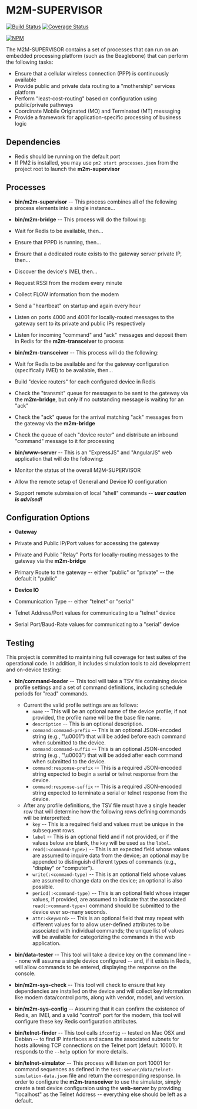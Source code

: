 M2M-SUPERVISOR 
====

[![Build Status](https://travis-ci.org/numerex/m2m-supervisor.svg)](https://travis-ci.org/numerex/m2m-supervisor)
[![Coverage Status](https://coveralls.io/repos/numerex/m2m-supervisor/badge.svg?branch=master)](https://coveralls.io/r/numerex/m2m-supervisor?branch=master)

[![NPM](https://nodei.co/npm/m2m-supervisor.png)](https://npmjs.org/package/m2m-supervisor)

The M2M-SUPERVISOR contains a set of processes that can run on an embedded processing platform (such as the Beaglebone)
that can perform the following tasks:

* Ensure that a cellular wireless connection (PPP) is continuously available
* Provide public and private data routing to a "mothership" services platform
* Perform "least-cost-routing" based on configuration using public/private pathways
* Coordinate Mobile Originated (MO) and Terminated (MT) messaging
* Provide a framework for application-specific processing of business logic

Dependencies
----

* Redis should be running on the default port
* If PM2 is installed, you may use `pm2 start processes.json` from the project root to launch the **m2m-supervisor**

Processes
----

* **bin/m2m-supervisor** -- This process combines all of the following process elements into a single instance...

* **bin/m2m-bridge** -- This process will do the following:
 * Wait for Redis to be available, then...
 * Ensure that PPPD is running, then...
 * Ensure that a dedicated route exists to the gateway server private IP, then...
 * Discover the device's IMEI, then...
 * Request RSSI from the modem every minute
 * Collect FLOW information from the modem
 * Send a "heartbeat" on startup and again every hour
 * Listen on ports 4000 and 4001 for locally-routed messages to the gateway sent to its private and public IPs respectively
 * Listen for incoming "command" and "ack" messages and deposit them in Redis for the **m2m-transceiver** to process

* **bin/m2m-transceiver** -- This process will do the following:
 * Wait for Redis to be available and for the gateway configuration (specifically IMEI) to be available, then...
 * Build "device routers" for each configured device in Redis
 * Check the "transmit" queue for messages to be sent to the gateway via the **m2m-bridge**, but only if no outstanding message is waiting for an "ack"
 * Check the "ack" queue for the arrival matching "ack" messages from the gateway via the **m2m-bridge**
 * Check the queue of each "device router" and distribute an inbound "command" message to it for processing

* **bin/www-server** -- This is an "ExpressJS" and "AngularJS" web application that will do the following:
 * Monitor the status of the overall M2M-SUPERVISOR
 * Allow the remote setup of General and Device IO configuration
 * Support remote submission of local "shell" commands -- _**user caution is advised!**_

Configuration Options
----

* **Gateway**
 * Private and Public IP/Port values for accessing the gateway
 * Private and Public "Relay" Ports for locally-routing messages to the gateway via the **m2m-bridge**
 * Primary Route to the gateway -- either "public" or "private" -- the default it "public"

* **Device IO**
 * Communication Type -- either "telnet" or "serial"
 * Telnet Address/Port values for communicating to a "telnet" device
 * Serial Port/Baud-Rate values for communicating to a "serial" device

Testing
----

This project is committed to maintaining full coverage for test suites of the operational code.
In addition, it includes simulation tools to aid development and on-device testing:

* **bin/command-loader** -- This tool will take a TSV file containing device profile settings and a set of command definitions, including schedule periods for "read" commands.
    * Current the valid profile settings are as follows:
        * `name` -- This will be an optional name of the device profile; if not provided, the profile name will be the base file name.
        * `description` -- This is an optional description.
        * `command:command-prefix` -- This is an optional JSON-encoded string (e.g., "\u0001") that will be added before each command when submitted to the device.
        * `command:command-suffix` -- This is an optional JSON-encoded string (e.g., "\u0003") that will be added after each command when submitted to the device.
        * `command:response-prefix` -- This is a required JSON-encoded string expected to begin a serial or telnet response from the device.
        * `command:response-suffix` -- This is a required JSON-encoded string expected to terminate a serial or telnet response from the device.
    * After any profile definitions, the TSV file must have a single header row that will determine how the following rows defining commands will be interpretted:
        * `key` -- This is a required field and values must be unique in the subsequent rows.
        * `label` -- This is an optional field and if not provided, or if the values below are blank, the `key` will be used as the `label`.
        * `read(:<command-type>)` -- This is an expected field whose values are assumed to inquire data from the device; an optional <command-type> may be appended to distinguish different types of commands (e.g., "display" or "computer").
        * `write(:<command-type)` -- This is an optional field whose values are assumed to change data on the device; an optional <command-type> is also possible.
        * `period(:<command-type)` -- This is an optional field whose integer values, if provided, are assumed to indicate that the associated `read(:<command-type>)` command should be submitted to the device ever so-many seconds.
        * `attr:<keyword>` -- This is an optional field that may repeat with different values for <keyword> to allow user-defined attributes to be associated with individual commands; the unique list of values will be available for categorizing the commands in the web application.

* **bin/data-tester** -- This tool will take a device key on the command line -- none will assume a single device configured -- and, if it exists in Redis, will allow commands to be entered, displaying the response on the console.

* **bin/m2m-sys-check** -- This tool will check to ensure that key dependencies are installed on the device and will collect key information like modem data/control ports, along with vendor, model, and version.

* **bin/m2m-sys-config** -- Assuming that it can confirm the existence of Redis, an IMEI, and a valid "control" port for the modem, this tool will configure these key Redis configuration attributes.

* **bin/telnet-finder** -- This tool calls `ifconfig` -- tested on Mac OSX and Debian -- to find IP interfaces and scans the associated subnets for hosts allowing TCP connections on the Telnet port (default: 10001).
It responds to the `--help` option for more details.

* **bin/telnet-simulator** -- This process will listen on port 10001 for command sequences as defined in the `test-server/data/telnet-simulation-data.json` file and return the corresponding response.
In order to configure the **m2m-transceiver** to use the simulator, simply create a test device configuraion using the **web-server** by providing "localhost" as the Telnet Address --
everything else should be left as a default.
